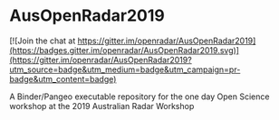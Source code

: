 # AusOpenRadar2019

[![Join the chat at https://gitter.im/openradar/AusOpenRadar2019](https://badges.gitter.im/openradar/AusOpenRadar2019.svg)](https://gitter.im/openradar/AusOpenRadar2019?utm_source=badge&utm_medium=badge&utm_campaign=pr-badge&utm_content=badge)

A Binder/Pangeo executable repository for the one day Open Science workshop at the 2019 Australian Radar Workshop
